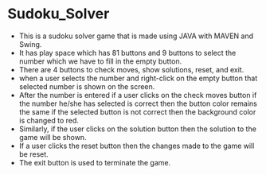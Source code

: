 # Sudoku_Solver
- This is a sudoku solver game that is made using JAVA with MAVEN and Swing.
- It has play space which has 81 buttons and 9 buttons to select the number which we have to fill in the empty button. 
- There are 4 buttons to check moves, show solutions, reset, and exit.
- when a user selects the number and right-click on the empty button that selected number is shown on the screen.
- After the number is entered if a user clicks on the check moves button if the number he/she has selected is correct then the button color remains the same if the 
  selected button is not correct then the background color is changed to red.
- Similarly, if the user clicks on the solution button then the solution to the game will be shown. 
- If a user clicks the reset button then the changes made to the game will be reset.
- The exit button is used to terminate the game.
